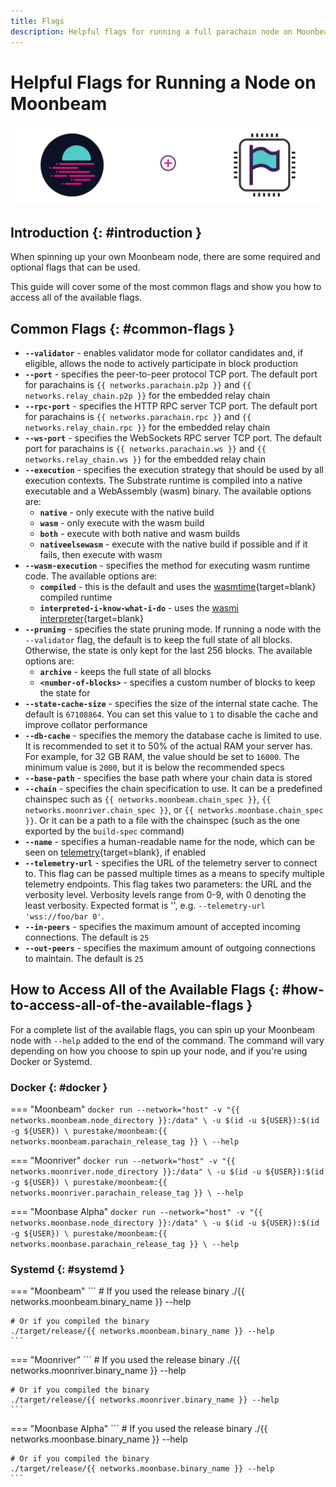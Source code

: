 ```yaml
---
title: Flags
description: Helpful flags for running a full parachain node on Moonbeam
---
```


# Helpful Flags for Running a Node on Moonbeam

![Full Node Moonbeam Banner](/images/node-operators/networks/run-a-node/flags/flags-banner.png)

## Introduction {: #introduction }

When spinning up your own Moonbeam node, there are some required and optional flags that can be used.

This guide will cover some of the most common flags and show you how to access all of the available flags.

## Common Flags {: #common-flags }

- **`--validator`** - enables validator mode for collator candidates and, if eligible, allows the node to actively participate in block production
- **`--port`** - specifies the peer-to-peer protocol TCP port. The default port for parachains is `{{ networks.parachain.p2p }}` and `{{ networks.relay_chain.p2p }}` for the embedded relay chain
- **`--rpc-port`**  - specifies the HTTP RPC server TCP port. The default port for parachains is `{{ networks.parachain.rpc }}`  and `{{ networks.relay_chain.rpc }}` for the embedded relay chain
- **`--ws-port`** - specifies the WebSockets RPC server TCP port. The default port for parachains is `{{ networks.parachain.ws }}`  and `{{ networks.relay_chain.ws }}` for the embedded relay chain
- **`--execution`** - specifies the execution strategy that should be used by all execution contexts. The Substrate runtime is compiled into a native executable and a WebAssembly (wasm) binary. The available options are:
    - **`native`** - only execute with the native build
    - **`wasm`** - only execute with the wasm build
    - **`both`** - execute with both native and wasm builds
    - **`nativeelsewasm`** - execute with the native build if possible and if it fails, then execute with wasm
- **`--wasm-execution`** - specifies the method for executing wasm runtime code. The available options are:
    - **`compiled`** - this is the default and uses the [wasmtime](https://github.com/paritytech/wasmtime){target=blank} compiled runtime
    - **`interpreted-i-know-what-i-do`** - uses the [wasmi interpreter](https://github.com/paritytech/wasmi){target=blank}
- **`--pruning`** - specifies the state pruning mode. If running a node with the `--validator` flag, the default is to keep the full state of all blocks. Otherwise, the state is only kept for the last 256 blocks. The available options are:
    - **`archive`** - keeps the full state of all blocks
    - **`<number-of-blocks>`** - specifies a custom number of blocks to keep the state for
- **`--state-cache-size`** - specifies the size of the internal state cache. The default is `67108864`. You can set this value to `1` to disable the cache and improve collator performance
- **`--db-cache`** - specifies the memory the database cache is limited to use. It is recommended to set it to 50% of the actual RAM your server has. For example, for 32 GB RAM, the value should be set to `16000`. The minimum value is `2000`, but it is below the recommended specs 
- **`--base-path`** - specifies the base path where your chain data is stored
- **`--chain`** - specifies the chain specification to use. It can be a predefined chainspec such as `{{ networks.moonbeam.chain_spec }}`, `{{ networks.moonriver.chain_spec }}`, or `{{ networks.moonbase.chain_spec }}`. Or it can be a path to a file with the chainspec (such as the one exported by the `build-spec` command)
- **`--name`** - specifies a human-readable name for the node, which can be seen on [telemetry](https://telemetry.polkadot.io/){target=blank}, if enabled
- **`--telemetry-url`** - specifies the URL of the telemetry server to connect to. This flag can be passed multiple times as a means to specify multiple telemetry endpoints. This flag takes two parameters: the URL and the verbosity level. Verbosity levels range from 0-9, with 0 denoting the least verbosity. Expected format is '<URL VERBOSITY>', e.g. `--telemetry-url 'wss://foo/bar 0'`.
- **`--in-peers`** - specifies the maximum amount of accepted incoming connections. The default is `25`
- **`--out-peers`** - specifies the maximum amount of outgoing connections to maintain. The default is `25`

## How to Access All of the Available Flags {: #how-to-access-all-of-the-available-flags }

For a complete list of the available flags, you can spin up your Moonbeam node with `--help` added to the end of the command. The command will vary depending on how you choose to spin up your node, and if you're using Docker or Systemd.

### Docker {: #docker }

=== "Moonbeam"
    ```
    docker run --network="host" -v "{{ networks.moonbeam.node_directory }}:/data" \
    -u $(id -u ${USER}):$(id -g ${USER}) \
    purestake/moonbeam:{{ networks.moonbeam.parachain_release_tag }} \
    --help
    ```

=== "Moonriver"
    ```
    docker run --network="host" -v "{{ networks.moonriver.node_directory }}:/data" \
    -u $(id -u ${USER}):$(id -g ${USER}) \
    purestake/moonbeam:{{ networks.moonriver.parachain_release_tag }} \
    --help
    ```

=== "Moonbase Alpha"
    ```
    docker run --network="host" -v "{{ networks.moonbase.node_directory }}:/data" \
    -u $(id -u ${USER}):$(id -g ${USER}) \
    purestake/moonbeam:{{ networks.moonbase.parachain_release_tag }} \
    --help
    ```

### Systemd {: #systemd }

=== "Moonbeam"
    ```
    # If you used the release binary
    ./{{ networks.moonbeam.binary_name }} --help

    # Or if you compiled the binary
    ./target/release/{{ networks.moonbeam.binary_name }} --help
    ```

=== "Moonriver"
    ```
    # If you used the release binary
    ./{{ networks.moonriver.binary_name }} --help

    # Or if you compiled the binary
    ./target/release/{{ networks.moonriver.binary_name }} --help
    ```

=== "Moonbase Alpha"
    ```
    # If you used the release binary
    ./{{ networks.moonbase.binary_name }} --help

    # Or if you compiled the binary
    ./target/release/{{ networks.moonbase.binary_name }} --help
    ```
